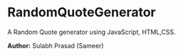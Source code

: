 # RandomQuoteGenerator
A Random Quote generator using JavaScript, HTML,CSS.

<strong>Author:</strong>
Sulabh Prasad (Sameer)
